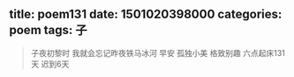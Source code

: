 title: poem131
date: 1501020398000
categories: poem
tags: 子
---
> 子夜初黎时
我就会忘记昨夜铁马冰河
早安
孤独小美
格致别趣
六点起床131天 迟到6天